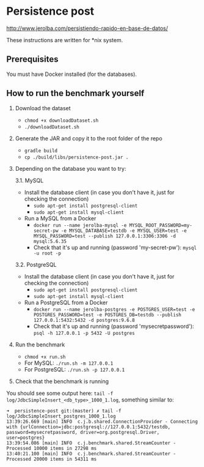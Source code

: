 # Persistence post

http://www.jerolba.com/persistiendo-rapido-en-base-de-datos/

These instructions are written for *nix system.

## Prerequisites
You must have Docker installed (for the databases).


## How to run the benchmark yourself

1. Download the dataset
   * `chmod +x downloadDataset.sh`
   * `./downloadDataset.sh`

2. Generate the JAR and copy it to the root folder of the repo
   * `gradle build`
   * `cp ./build/libs/persistence-post.jar .`

3. Depending on the database you want to try:

    3.1. MySQL
    * Install the database client (in case you don't have it, just for checking the connection)
        * `sudo apt-get install postgresql-client`
        * `sudo apt-get install mysql-client`
    * Run a MySQL from a Docker
        * `docker run --name jerolba-mysql -e MYSQL_ROOT_PASSWORD=my-secret-pw -e MYSQL_DATABASE=testdb -e MYSQL_USER=test -e MYSQL_PASSWORD=test --publish 127.0.0.1:3306:3306 -d mysql:5.6.35`
        * Check that it's up and running (password 'my-secret-pw'): `mysql -u root -p`

    3.2. PostgreSQL
    * Install the database client (in case you don't have it, just for checking the connection)
        * `sudo apt-get install postgresql-client`
        * `sudo apt-get install mysql-client`
    * Run a PostgreSQL from a Docker
        * `docker run --name jerolba-postgres -e POSTGRES_USER=test -e POSTGRES_PASSWORD=test -e POSTGRES_DB=testdb --publish 127.0.0.1:5432:5432 -d postgres:9.6.8`
        * Check that it's up and running (password 'mysecretpassword'): `psql -h 127.0.0.1 -p 5432 -U postgres`

6. Run the benchmark
   * `chmod +x run.sh`
   * For MySQL: `./run.sh -m 127.0.0.1`
   * For PostgreSQL: `./run.sh -p 127.0.0.1`

7. Check that the benchmark is running

You should see some output here: `tail -f log/JdbcSimpleInsert_<db_type>_1000_1.log`, something similar to:
```
➜  persistence-post git:(master) ✗ tail -f log/JdbcSimpleInsert_postgres_1000_1.log
13:39:26.669 [main] INFO  c.j.b.shared.ConnectionProvider - Connecting with {urlConnection=jdbc:postgresql://127.0.0.1:5432/testdb, password=mysecretpassword, driver=org.postgresql.Driver, user=postgres}
13:39:54.086 [main] INFO  c.j.benchmark.shared.StreamCounter - Processed 10000 items in 27298 ms
13:40:21.100 [main] INFO  c.j.benchmark.shared.StreamCounter - Processed 20000 items in 54311 ms
```
